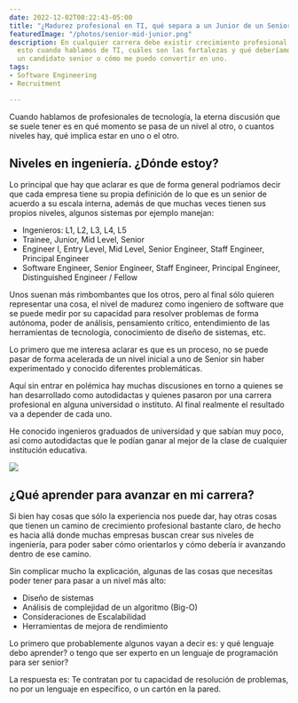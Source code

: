 ```yaml
---
date: 2022-12-02T00:22:43-05:00
title: "¿Madurez profesional en TI, qué separa a un Junior de un Senior?"
featuredImage: "/photos/senior-mid-junior.png"
description: En cualquier carrera debe existir crecimiento profesional, qué implica
  esto cuando hablamos de TI, cuáles son las fortalezas y qué deberíamos buscar en
  un candidato senior o cómo me puedo convertir en uno.
tags:
- Software Engineering
- Recruitment

---
```

Cuando hablamos de profesionales de tecnología, la eterna discusión que se suele tener es en qué momento se pasa de un nivel al otro, o cuantos niveles hay, qué implica estar en uno o el otro.

## Niveles en ingeniería. ¿Dónde estoy?

Lo principal que hay que aclarar es que de forma general podríamos decir que cada empresa tiene su propia definición de lo que es un senior de acuerdo a su escala interna, además de que muchas veces tienen sus propios niveles, algunos sistemas por ejemplo manejan:

* Ingenieros: L1, L2, L3, L4, L5
* Trainee, Junior, Mid Level, Senior
* Engineer I, Entry Level, Mid Level, Senior Engineer, Staff Engineer, Principal Engineer
* Software Engineer, Senior Engineer, Staff Engineer, Principal Engineer, Distinguished Engineer / Fellow 

Unos suenan más rimbombantes que los otros, pero al final sólo quieren representar una cosa, el nivel de madurez como ingeniero de software que se puede medir por su capacidad para resolver problemas de forma autónoma, poder de análisis, pensamiento crítico, entendimiento de las herramientas de tecnología, conocimiento de diseño de sistemas, etc.

Lo primero que me interesa aclarar es que es un proceso, no se puede pasar de forma acelerada de un nivel inicial a uno de Senior sin haber experimentado y conocido diferentes problemáticas.

Aquí sin entrar en polémica hay muchas discusiones en torno a quienes se han desarrollado como autodidactas y quienes pasaron por una carrera profesional en alguna universidad o instituto.  Al final realmente el resultado va a depender de cada uno.

He conocido ingenieros graduados de universidad y que sabían muy poco, así como autodidactas que le podían ganar al mejor de la clase de cualquier institución educativa.

![](/photos/senior-support-junior.jpeg)

## ¿Qué aprender para avanzar en mi carrera?

Si bien hay cosas que sólo la experiencia nos puede dar, hay otras cosas que tienen un camino de crecimiento profesional bastante claro, de hecho es hacia allá donde muchas empresas buscan crear sus niveles de ingeniería, para poder saber cómo orientarlos y cómo debería ir avanzando dentro de ese camino. 

Sin complicar mucho la explicación, algunas de las cosas que necesitas poder tener para pasar a un nivel más alto:

* Diseño de sistemas
* Análisis de complejidad de un algoritmo (Big-O)
* Consideraciones de Escalabilidad
* Herramientas de mejora de rendimiento

Lo primero que probablemente algunos vayan a decir es: y qué lenguaje debo aprender? o tengo que ser experto en un lenguaje de programación para ser senior?

La respuesta es:  Te contratan por tu capacidad de resolución de problemas, no por un lenguaje en específico, o un cartón en la pared.